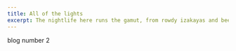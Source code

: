 ```yaml
---
title: All of the lights
excerpt: The nightlife here runs the gamut, from rowdy izakayas and beer bars, to red-light entertainment and the infamous Robot Restaurant.
---
```


blog number 2